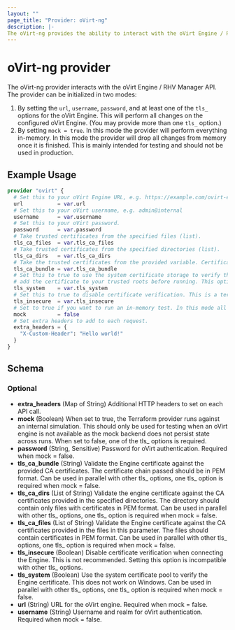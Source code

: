 ```yaml
---
layout: ""
page_title: "Provider: oVirt-ng"
description: |-
The oVirt-ng provides the ability to interact with the oVirt Engine / RHV Manager API.
---
```


# oVirt-ng provider

The oVirt-ng provider interacts with the oVirt Engine / RHV Manager API. The provider can be initialized in two modes:

1. By setting the `url`, `username`, `password`, and at least one of the `tls_` options for the oVirt Engine. This will
   perform all changes on the configured oVirt Engine. (You may provide more than one `tls_` option.)
2. By setting `mock = true`. In this mode the provider will perform everything in-memory. In this mode the provider
   will drop all changes from memory once it is finished. This is mainly intended for testing and should not be used
   in production.

## Example Usage

```terraform
provider "ovirt" {
  # Set this to your oVirt Engine URL, e.g. https://example.com/ovirt-engine/
  url           = var.url
  # Set this to your oVirt username, e.g. admin@internal
  username      = var.username
  # Set this to your oVirt password.
  password      = var.password
  # Take trusted certificates from the specified files (list).
  tls_ca_files  = var.tls_ca_files
  # Take trusted certificates from the specified directories (list).
  tls_ca_dirs   = var.tls_ca_dirs
  # Take the trusted certificates from the provided variable. Certificates must be in PEM format.
  tls_ca_bundle = var.tls_ca_bundle
  # Set this to true to use the system certificate storage to verify the engine certificate. You must
  # add the certificate to your trusted roots before running. This option doesn't work on Windows.
  tls_system    = var.tls_system
  # Set this to true to disable certificate verification. This is a terrible idea.
  tls_insecure  = var.tls_insecure
  # Set to true if you want to run an in-memory test. In this mode all other options will be ignored.
  mock          = false
  # Set extra headers to add to each request.
  extra_headers = {
    "X-Custom-Header": "Hello world!"
  }
}
```

<!-- schema generated by tfplugindocs -->
## Schema

### Optional

- **extra_headers** (Map of String) Additional HTTP headers to set on each API call.
- **mock** (Boolean) When set to true, the Terraform provider runs against an internal simulation. This should only be used for testing when an oVirt engine is not available as the mock backend does not persist state across runs. When set to false, one of the tls_ options is required.
- **password** (String, Sensitive) Password for oVirt authentication. Required when mock = false.
- **tls_ca_bundle** (String) Validate the Engine certificate against the provided CA certificates. The certificate chain passed should be in PEM format. Can be used in parallel with other tls_ options, one tls_ option is required when mock = false.
- **tls_ca_dirs** (List of String) Validate the engine certificate against the CA certificates provided in the specified directories. The directory should contain only files with certificates in PEM format. Can be used in parallel with other tls_ options, one tls_ option is required when mock = false.
- **tls_ca_files** (List of String) Validate the Engine certificate against the CA certificates provided in the files in this parameter. The files should contain certificates in PEM format. Can be used in parallel with other tls_ options, one tls_ option is required when mock = false.
- **tls_insecure** (Boolean) Disable certificate verification when connecting the Engine. This is not recommended. Setting this option is incompatible with other tls_ options.
- **tls_system** (Boolean) Use the system certificate pool to verify the Engine certificate. This does not work on Windows. Can be used in parallel with other tls_ options, one tls_ option is required when mock = false.
- **url** (String) URL for the oVirt engine. Required when mock = false.
- **username** (String) Username and realm for oVirt authentication. Required when mock = false.